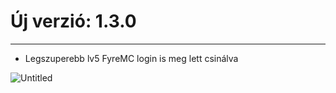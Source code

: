 # Új verzió: 1.3.0
-----

- Legszuperebb lv5 FyreMC login is meg lett csinálva

![Untitled](https://user-images.githubusercontent.com/108583954/182612590-0d2539a9-3676-4e5e-990d-9147b1e39f48.png)
